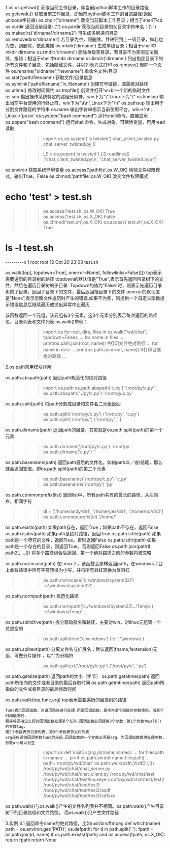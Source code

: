 1.os
os.getcwd() 获取当前工作目录，即当前python脚本工作的目录路径 
os.getcwdu() 获取当前工作目录，即当前python脚本工作的目录路径(返回unicode字符串)
os.chdir("dirname") 改变当前脚本工作目录；相当于shell下cd
os.curdir 返回当前目录: ('.')
os.pardir 获取当前目录的父目录字符串名：('..')
os.makedirs('dirname1/dirname2') 可生成多层递归目录
os.removedirs('dirname1') 若目录为空，则删除，并递归到上一级目录，如若也为空，则删除，依此类推
os.mkdir('dirname') 生成单级目录；相当于shell中mkdir dirname
os.rmdir('dirname') 删除单级空目录，若目录不为空则无法删除，报错；相当于shell中rmdir dirname
os.listdir('dirname') 列出指定目录下的所有文件和子目录，包括隐藏文件，并以列表方式打印
os.remove() 删除一个文件
os.rename("oldname","newname") 重命名文件/目录
os.stat('path/filename') 获取文件/目录信息
os.symlink('path/filename','ln_filename') 创建符号链接，源需绝对路径
os.utime() 修改时间属性
os.tmpfile() 创建并打开‘w+b'一个新的临时文件
os.sep 输出操作系统特定的路径分隔符，win下为"\\",Linux下为"/"
os.linesep 输出当前平台使用的行终止符，win下为"\t\n",Linux下为"\n"
os.pathsep 输出用于分割文件路径的字符串
os.name 输出字符串指示当前使用平台。win->'nt'; Linux->'posix'
os.system("bash command") 运行shell命令，直接显示
os.popen("bash command") 运行shell命令，生成对象，可赋给变量，再用read读取
>>> import os
>>> os.system('ls twisted')
chat_client_twisted.py chat_server_twisted.py
0
 
>>> LS = os.popen('ls twisted')
>>> LS.readlines()
['chat_client_twisted.py\n', 'chat_server_twisted.py\n']

os.environ 获取系统环境变量
os.access('pathfile',os.W_OK) 检验文件权限模式，输出True，False
os.chmod('pathfile',os.W_OK) 改变文件权限模式

# echo 'test' > test.sh
>>> os.access('test.sh',os.W_OK)
True
>>> os.access('test.sh',os.X_OK)
False
>>> os.chmod('test.sh',os.X_OK)
>>> os.access('test.sh',os.X_OK)
True
# ls -l test.sh
---------x 1 root root 12 Oct 20 23:03 test.sh


os.walk(top[, topdown=True[, onerror=None[, followlinks=False]]])
  top表示需要遍历的目录树的路径
  topdown的默认值是”True”,表示首先返回目录树下的文件，然后在遍历目录树的子目录.
  Topdown的值为”False”时，则表示先遍历目录树的子目录，返回子目录下的文件，最后返回根目录下的文件
      onerror的默认值是”None”,表示忽略文件遍历时产生的错误.如果不为空，则提供一个自定义函数提示错误信息后继续遍历或抛出异常中止遍历

  该函数返回一个元组，该元组有3个元素，这3个元素分别表示每次遍历的路径名，目录列表和文件列表
  os.walk()举例：
  >>> import os
  >>> for root, dirs, files in os.walk("wd/chat", topdown=False):
  ... for name in files:
  ...  print(os.path.join(root, name)) #打印文件绝对路径
  ... for name in dirs:
  ...  print(os.path.join(root, name)) #打印目录绝对路径
  ...

2.os.path常用模块详解

os.path.abspath(path) 返回path规范化的绝对路径
>>> import os.path
>>> os.path.abspath('c.py')
'/root/py/c.py'
>>> os.path.abspath('../py/c.py')
'/root/py/c.py'

os.path.split(path) 将path分割成目录和文件名二元组返回
>>> os.path.split('/root/py/c.py')
('/root/py', 'c.py')
>>> os.path.split('/root/py/')
('/root/py', '')

os.path.dirname(path) 返回path的目录。其实就是os.path.split(path)的第一个元素
>>> os.path.dirname('/root/py/c.py')
'/root/py'
>>> os.path.dirname('c.py')
''

os.path.basename(path) 
返回path最后的文件名。如何path以／或\结尾，那么就会返回空值。即os.path.split(path)的第二个元素
>>> os.path.basename('/root/py/c.py')
'c.py'
>>> os.path.basename('/root/py')
'py'

os.path.commonprefix(list) 返回list中，所有path共有的最长的路径，从左向右，相同字符
>>> dl = ['/home/andy/dir1', '/home/yes/dir1', '/home/no/dir2']
>>> os.path.commonprefix(dl)
'/home/'

os.path.exists(path) 如果path存在，返回True；如果path不存在，返回False
os.path.isabs(path) 如果path是绝对路径，返回True
os.path.isfile(path) 如果path是一个存在的文件，返回True。否则返回False
os.path.isdir(path) 如果path是一个存在的目录，则返回True。否则返回False
os.path.join(path1[, path2[, ...]]) 将多个路径组合后返回，第一个绝对路径之前的参数将被忽略

os.path.normcase(path) 
在Linux下，该函数会原样返回path，在windows平台上会将路径中所有字符转换为小写，并将所有斜杠转换为反斜杠
>>> os.path.normcase('c:/windows\\system32\\')
'c:\\windows\\system32\\'

os.path.normpath(path) 规范化路径
>>> os.path.normpath('c://windows\\System32\\../Temp/')
'c:\\windows\\Temp'

os.path.splitdrive(path) 拆分驱动器名和路径，主要对win，对linux元组第一个总是空的
>>> os.path.splitdrive('c:\\windows')
('c:', '\\windows')

os.path.splitext(path) 分离文件名与扩展名；默认返回(fname,fextension)元组，可做分片操作 ，以“.”为分隔符
>>> os.path.splitext('/root/py/c.py')
('/root/py/c', '.py')

os.path.getsize(path) 返回path的大小（字节）
os.path.getatime(path) 返回path所指向的文件或者目录的最后存取时间
os.path.getmtime(path) 返回path所指向的文件或者目录的最后修改时间

os.path.walk(top,func,arg)
    top表示需要遍历的目录树的路径
    
    func表示回调函数，对遍历路径进行处理.所谓回调函数，是作为某个函数的参数使用，当某个时间触发时，
    程序将调用定义好的回调函数处理某个任务.回调函数必须提供3个参数：第1个参数为walk()的参数tag，
    第2个参数表示目录列表，第3个参数表示文件列表
    arg是传递给回调参数func的元组.回调函数的一个参数必须是arg，为回调函数提供处理参数.参数arg可以为空

>>> import os
>>> def VisitDir(arg,dirname,names):
... for filespath in names:
...  print os.path.join(dirname,filespath)
...
>>> path='/root/py/wd/chat'
>>> os.path.walk(path,VisitDir,())
/root/py/wd/chat/chat_server.py
/root/py/wd/chat/chat_client.py
/root/py/wd/chat/test
/root/py/wd/chat/test/linuxeye
/root/py/wd/chat/test/test2
/root/py/wd/chat/test/test3
/root/py/wd/chat/test/test2/asdf
/root/py/wd/chat/test/test3/sdfaxx

os.path.walk()与os.walk()产生的文件名列表并不相同。os.path.walk()产生目录树下的目录路径和文件路径，
而os.walk()只产生文件路径


3.实例
3.1 返回命令name的绝对路径，比如/usr/bin/ffmpeg
def which(name):
    path = os.environ.get('PATH', os.defpath)
    for d in path.split(':'):
        fpath = os.path.join(d, name)
        if os.path.exists(fpath) and os.access(fpath, os.X_OK):
            return fpath
    return None


